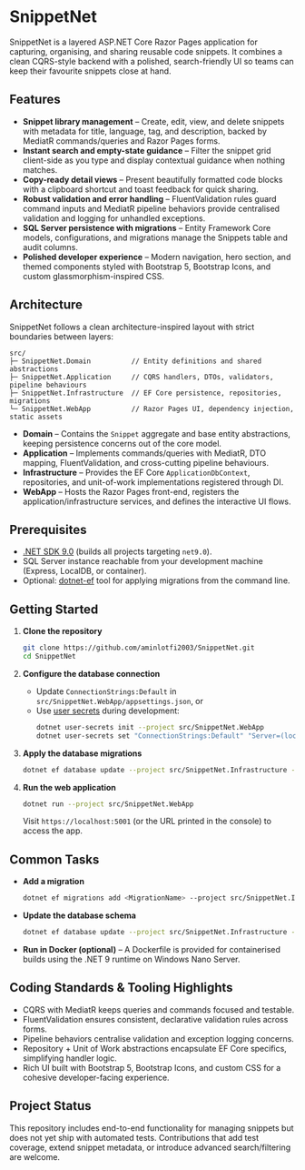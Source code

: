 # SnippetNet

SnippetNet is a layered ASP.NET Core Razor Pages application for capturing, organising, and sharing reusable code snippets. It combines a clean CQRS-style backend with a polished, search-friendly UI so teams can keep their favourite snippets close at hand.

## Features

- **Snippet library management** – Create, edit, view, and delete snippets with metadata for title, language, tag, and description, backed by MediatR commands/queries and Razor Pages forms.
- **Instant search and empty-state guidance** – Filter the snippet grid client-side as you type and display contextual guidance when nothing matches.
- **Copy-ready detail views** – Present beautifully formatted code blocks with a clipboard shortcut and toast feedback for quick sharing.
- **Robust validation and error handling** – FluentValidation rules guard command inputs and MediatR pipeline behaviors provide centralised validation and logging for unhandled exceptions.
- **SQL Server persistence with migrations** – Entity Framework Core models, configurations, and migrations manage the Snippets table and audit columns.
- **Polished developer experience** – Modern navigation, hero section, and themed components styled with Bootstrap 5, Bootstrap Icons, and custom glassmorphism-inspired CSS.

## Architecture

SnippetNet follows a clean architecture-inspired layout with strict boundaries between layers:

```
src/
├─ SnippetNet.Domain          // Entity definitions and shared abstractions
├─ SnippetNet.Application     // CQRS handlers, DTOs, validators, pipeline behaviours
├─ SnippetNet.Infrastructure  // EF Core persistence, repositories, migrations
└─ SnippetNet.WebApp          // Razor Pages UI, dependency injection, static assets
```

- **Domain** – Contains the `Snippet` aggregate and base entity abstractions, keeping persistence concerns out of the core model.
- **Application** – Implements commands/queries with MediatR, DTO mapping, FluentValidation, and cross-cutting pipeline behaviours.
- **Infrastructure** – Provides the EF Core `ApplicationDbContext`, repositories, and unit-of-work implementations registered through DI.
- **WebApp** – Hosts the Razor Pages front-end, registers the application/infrastructure services, and defines the interactive UI flows.

## Prerequisites

- [.NET SDK 9.0](https://dotnet.microsoft.com/download) (builds all projects targeting `net9.0`).
- SQL Server instance reachable from your development machine (Express, LocalDB, or container).
- Optional: [dotnet-ef](https://learn.microsoft.com/ef/core/cli/dotnet) tool for applying migrations from the command line.

## Getting Started

1. **Clone the repository**
   ```bash
   git clone https://github.com/aminlotfi2003/SnippetNet.git
   cd SnippetNet
   ```

2. **Configure the database connection**
   - Update `ConnectionStrings:Default` in `src/SnippetNet.WebApp/appsettings.json`, or
   - Use [user secrets](https://learn.microsoft.com/aspnet/core/security/app-secrets) during development:
     ```bash
     dotnet user-secrets init --project src/SnippetNet.WebApp
     dotnet user-secrets set "ConnectionStrings:Default" "Server=(localdb)\\MSSQLLocalDB;Database=SnippetNet;Trusted_Connection=True;TrustServerCertificate=True"
     ```

3. **Apply the database migrations**
   ```bash
   dotnet ef database update --project src/SnippetNet.Infrastructure --startup-project src/SnippetNet.WebApp
   ```

4. **Run the web application**
   ```bash
   dotnet run --project src/SnippetNet.WebApp
   ```
   Visit `https://localhost:5001` (or the URL printed in the console) to access the app.

## Common Tasks

- **Add a migration**
  ```bash
  dotnet ef migrations add <MigrationName> --project src/SnippetNet.Infrastructure --startup-project src/SnippetNet.WebApp
  ```

- **Update the database schema**
  ```bash
  dotnet ef database update --project src/SnippetNet.Infrastructure --startup-project src/SnippetNet.WebApp
  ```

- **Run in Docker (optional)** – A Dockerfile is provided for containerised builds using the .NET 9 runtime on Windows Nano Server.

## Coding Standards & Tooling Highlights

- CQRS with MediatR keeps queries and commands focused and testable.
- FluentValidation ensures consistent, declarative validation rules across forms.
- Pipeline behaviors centralise validation and exception logging concerns.
- Repository + Unit of Work abstractions encapsulate EF Core specifics, simplifying handler logic.
- Rich UI built with Bootstrap 5, Bootstrap Icons, and custom CSS for a cohesive developer-facing experience.

## Project Status

This repository includes end-to-end functionality for managing snippets but does not yet ship with automated tests. Contributions that add test coverage, extend snippet metadata, or introduce advanced search/filtering are welcome.
